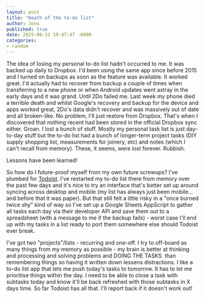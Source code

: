 ```yaml
---
layout: post
title: "Death of the to-do list"
author: Jono
published: true
date: 2025-06-22 19:47:47 -0000
categories:
- random
---
```

The idea of losing my personal to-do list hadn't occurred to me. It was backed up daily to Dropbox. I'd been using the same app since before 2015 and I turned on backups as soon as the feature was available. It worked great. I'd actually had to recover from backup a couple of times when transferring to a new phone or when Android updates went astray in the early days and it was grand. Until 2Do failed me. Last week my phone died a terrible death and whilst Google's recovery and backup for the device and apps worked great, 2Do's data didn't recover and was massively out of date and all broken-like. No problem, I'll just restore from Dropbox. That's when I discovered that nothing recent had been stored in the official Dropbox sync either. Groan. I lost a bunch of stuff. Mostly my personal task list is just day-to-day stuff but the to-do list had a bunch of longer-term project tasks (DIY supply shopping list, measurements for joinery, etc) and notes (which I can't recall from memory). These, it seems, were lost forever. Rubbish.

Lessons have been learned!

So how do I future-proof myself from my own future screwups? I've plumbed for [Todoist](https://app.todoist.com/). I've restarted my to-do list there from memory over the past few days and it's nice to try an interface that's better set up around syncing across desktop and mobile (my list has always just been mobile... and before that it was paper). But that still felt a little risky in a "once burned twice shy" kind of way so I've set up a Google Sheets AppScript to gather all tasks each day via their developer API and save them out to a spreadsheet (with a message to me if the backup fails) - worst case I'll end up with my tasks in a list ready to port them somewhere else should Todoist ever break.

I've got two "projects"/lists - recurring and one-off. I try to off-board as many things from my memory as possible - my brain is better at thinking and processing and solving problems and DOING THE TASKS  than remembering things so having it written down lessens distractions. I like a to-do list app that lets me push today's tasks to tomorrow. It has to let me prioritise things within the day. I need to be able to close a task with subtasks today and know it'll be back refreshed with those subtasks in X days time. So far Todoist has all that. I'll report back if it doesn't work out!
